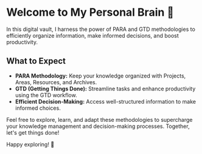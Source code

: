  
# Welcome to My Personal Brain 🧠

In this digital vault, I harness the power of PARA and GTD methodologies to efficiently organize information, make informed decisions, and boost productivity.

## What to Expect
- **PARA Methodology:** Keep your knowledge organized with Projects, Areas, Resources, and Archives.
- **GTD (Getting Things Done):** Streamline tasks and enhance productivity using the GTD workflow.
- **Efficient Decision-Making:** Access well-structured information to make informed choices.

Feel free to explore, learn, and adapt these methodologies to supercharge your knowledge management and decision-making processes. Together, let's get things done!

Happy exploring! 🚀


 